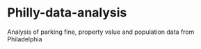 # Philly-data-analysis
Analysis of parking fine, property value and population data from Philadelphia
